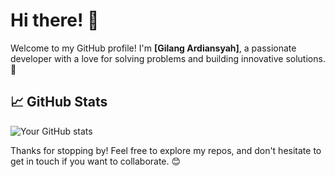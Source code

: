 
# Hi there! 👋

Welcome to my GitHub profile! I'm **[Gilang Ardiansyah]**, a passionate developer with a love for solving problems and building innovative solutions. 🚀

## 📈 GitHub Stats
![Your GitHub stats](https://github-readme-stats.vercel.app/api?username=yourusername&show_icons=true&theme=radical)

Thanks for stopping by! Feel free to explore my repos, and don't hesitate to get in touch if you want to collaborate. 😊
